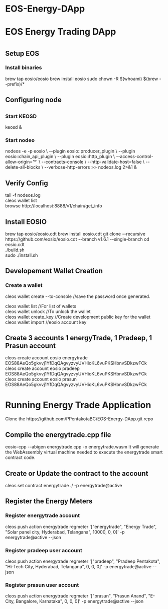 # EOS-Energy-DApp
<h1>EOS Energy Trading DApp <h1>

<h2>Setup EOS</h2>
<h3>Install binaries</h3>
brew tap eosio/eosio
brew install eosio
sudo chown -R $(whoami) $(brew --prefix)/*

<h2>Configuring node<h2>
  <h3>Start KEOSD</h3>
    keosd &
  <h3>Start nodeo</h3>
    nodeos -e -p eosio \
    --plugin eosio::producer_plugin \
    --plugin eosio::chain_api_plugin \
    --plugin eosio::http_plugin \
    --access-control-allow-origin='*' \
    --contracts-console \
    --http-validate-host=false \
    --delete-all-blocks \
    --verbose-http-errors >> nodeos.log 2>&1 &
  
<h2>Verify Config</h2>
  tail -f nodeos.log<br/>
  cleos wallet list<br/>
  browse http://localhost:8888/v1/chain/get_info<br/>
  
 <h2>Install EOSIO</h2>
  brew tap eosio/eosio.cdt
  brew install eosio.cdt
  git clone --recursive https://github.com/eosio/eosio.cdt --branch v1.6.1 --single-branch
  cd eosio.cdt<br/>
  ./build.sh<br/>
  sudo ./install.sh<br/>
 
 <h2>Developement Wallet Creation</h2>
   <h3>Create a wallet</h3>
   cleos wallet create --to-console //save the password once generated.
   
   cleos wallet list //For list of wallets<br/>
   cleos wallet unlock //To unlock the wallet<br/>
   cleos wallet create_key //Create development public key for the wallet<br/>
   cleos wallet import //eosio account key<br/>
  
 <h2>Create 3 accounts 1 energyTrade, 1 Pradeep, 1 Prasun account</h2>
    cleos create account eosio energytrade EOS88AeQo5gkvvj1YfDqQAgvyzvyUVHioKL6vuPKSHbnvSDkzwFCk<br/>
    cleos create account eosio pradeep EOS88AeQo5gkvvj1YfDqQAgvyzvyUVHioKL6vuPKSHbnvSDkzwFCk<br/>
    cleos create account eosio prasun EOS88AeQo5gkvvj1YfDqQAgvyzvyUVHioKL6vuPKSHbnvSDkzwFCk<br/>
  
 <h1>Running Energy Trade Application</h1>
    Clone the https://github.com/PPentakotaBC/EOS-Energy-DApp.git repo
    <h2>Compile the energytrade.cpp file</h2>
      eosio-cpp --abigen energytrade.cpp -o energytrade.wasm
      It will generate the WebAssembly virtual machine needed to execute the energytrade smart contract code.
    <h2>Create or Update the contract to the account</h2>
      cleos set contract energytrade ./ -p energytrade@active
     <h2>Register the Energy Meters</h2>
       <h3>Register energytrade account</h3>
        cleos push action energytrade regmeter '["energytrade", "Energy Trade", "Solar panel city, Hyderabad, Telangana", 10000, 0, 0]' -p energytrade@active --json
       <h3>Register pradeep user account</h3>
        cleos push action energytrade regmeter '["pradeep", "Pradeep Pentakota", "Hi-Tech City, Hyderabad, Telangana", 0, 0, 0]' -p energytrade@active --json
       <h3>Register prasun user account</h3>
        cleos push action energytrade regmeter '["prasun", "Prasun Anand", "E-City, Bangalore, Karnataka", 0, 0, 0]' -p energytrade@active --json
